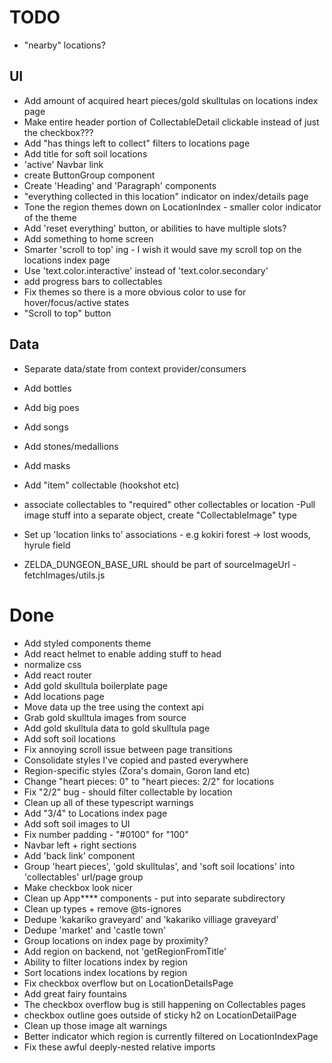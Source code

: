 # TODO

- "nearby" locations?

## UI

- Add amount of acquired heart pieces/gold skulltulas on locations index page
- Make entire header portion of CollectableDetail clickable instead of just the checkbox???
- Add "has things left to collect" filters to locations page
- Add title for soft soil locations
- 'active' Navbar link
- create ButtonGroup component
- Create 'Heading' and 'Paragraph' components
- "everything collected in this location" indicator on index/details page
- Tone the region themes down on LocationIndex - smaller color indicator of the theme
- Add 'reset everything' button, or abilities to have multiple slots?
- Add something to home screen
- Smarter 'scroll to top' ing - I wish it would save my scroll top on the locations index page
- Use 'text.color.interactive' instead of 'text.color.secondary'
- add progress bars to collectables
- Fix themes so there is a more obvious color to use for hover/focus/active states
- "Scroll to top" button

## Data

- Separate data/state from context provider/consumers

- Add bottles
- Add big poes
- Add songs
- Add stones/medallions
- Add masks
- Add "item" collectable (hookshot etc)
- associate collectables to "required" other collectables or location
  -Pull image stuff into a separate object, create "CollectableImage" type

- Set up 'location links to' associations - e.g kokiri forest -> lost woods, hyrule field

- ZELDA_DUNGEON_BASE_URL should be part of sourceImageUrl - fetchImages/utils.js

# Done

- Add styled components theme
- Add react helmet to enable adding stuff to head
- normalize css
- Add react router
- Add gold skulltula boilerplate page
- Add locations page
- Move data up the tree using the context api
- Grab gold skulltula images from source
- Add gold skulltula data to gold skulltula page
- Add soft soil locations
- Fix annoying scroll issue between page transitions
- Consolidate styles I've copied and pasted everywhere
- Region-specific styles (Zora's domain, Goron land etc)
- Change "heart pieces: 0" to "heart pieces: 2/2" for locations
- Fix "2/2" bug - should filter collectable by location
- Clean up all of these typescript warnings
- Add "3/4" to Locations index page
- Add soft soil images to UI
- Fix number padding - "#0100" for "100"
- Navbar left + right sections
- Add 'back link' component
- Group 'heart pieces', 'gold skulltulas', and 'soft soil locations' into 'collectables' url/page group
- Make checkbox look nicer
- Clean up App\*\*\*\* components - put into separate subdirectory
- Clean up types + remove @ts-ignores
- Dedupe 'kakariko graveyard' and 'kakariko villiage graveyard'
- Dedupe 'market' and 'castle town'
- Group locations on index page by proximity?
- Add region on backend, not 'getRegionFromTitle'
- Ability to filter locations index by region
- Sort locations index locations by region
- Fix checkbox overflow but on LocationDetailsPage
- Add great fairy fountains
- The checkbox overflow bug is still happening on Collectables pages
- checkbox outline goes outside of sticky h2 on LocationDetailPage
- Clean up those image alt warnings
- Better indicator which region is currently filtered on LocationIndexPage
- Fix these awful deeply-nested relative imports

